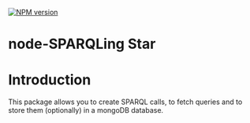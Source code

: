 [![NPM version](https://badge.fury.io/js/sparqling-star.svg)](http://badge.fury.io/js/sparqling-star)

node-SPARQLing Star
===================

# Introduction

This package allows you to create SPARQL calls, to fetch queries and to store them
(optionally) in a mongoDB database.